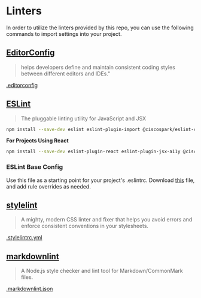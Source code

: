 # Linters

In order to utilize the linters provided by this repo, you can use the following commands to import settings into your project.

## [EditorConfig](http://editorconfig.org/)

>helps developers define and maintain consistent coding styles between different editors and IDEs."

[.editorconfig](./.editorconfig)

## [ESLint](https://eslint.org/)

>The pluggable linting utility for JavaScript and JSX

```bash
npm install --save-dev eslint eslint-plugin-import @ciscospark/eslint-config-base
```

**For Projects Using React**

```bash
npm install --save-dev eslint-plugin-react eslint-plugin-jsx-a11y @ciscospark/eslint-config-react
```

### ESLint Base Config
Use this file as a starting point for your project's .eslintrc.
Download [this](./.eslintrc) file, and add rule overrides as needed.

## [stylelint](https://stylelint.io/)

>A mighty, modern CSS linter and fixer that helps you avoid errors and enforce consistent conventions in your stylesheets.

[.stylelintrc.yml](./.stylelintrc.yml)

## [markdownlint](https://github.com/DavidAnson/markdownlint)

>A Node.js style checker and lint tool for Markdown/CommonMark files.

[.markdownlint.json](./.markdownlint.json)
